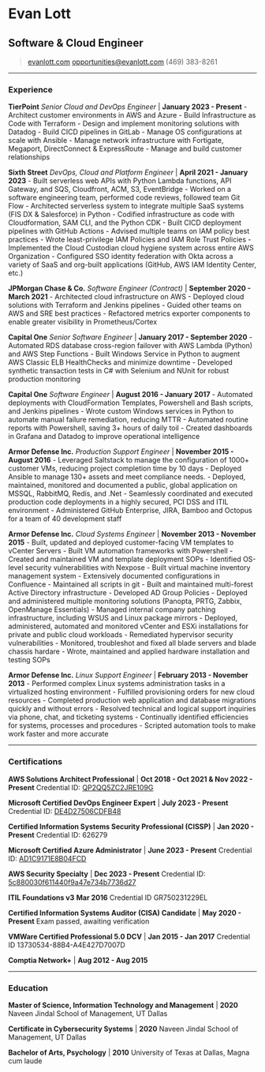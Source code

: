 # Evan Lott

## Software & Cloud Engineer

> [evanlott.com](http://evanlott.com)
> [opportunities@evanlott.com](mailto:opportunities@evanlott.com)
> (469) 383-8261

------

<!-- markdownlint-disable MD013 line-length -->

### Experience

**TierPoint** *Senior Cloud and DevOps Engineer* | **January 2023 - Present**
 \- Architect customer environments in AWS and Azure
 \- Build Infrastructure as Code with Terraform
 \- Design and implement monitoring solutions with Datadog
 \- Build CICD pipelines in GitLab
 \- Manage OS configurations at scale with Ansible
 \- Manage network infrastructure with Fortigate, Megaport, DirectConnect & ExpressRoute
 \- Manage and build customer relationships

**Sixth Street** *DevOps, Cloud and Platform Engineer* | **April 2021 - January 2023**
 \- Built serverless web APIs with Python Lambda functions, API Gateway, and SQS, Cloudfront, ACM, S3, EventBridge
 \- Worked on a software engineering team, performed code reviews, followed team Git Flow
 \- Architected serverless system to integrate multiple SaaS systems (FIS DX & Salesforce) in Python
 \- Codified infrastructure as code with Cloudformation, SAM CLI, and the Python CDK
 \- Built CICD deployment pipelines with GitHub Actions
 \- Advised multiple teams on IAM policy best practices
 \- Wrote least-privilege IAM Policies and IAM Role Trust Policies
 \- Implemented the Cloud Custodian cloud hygiene system across entire AWS Organization
 \- Configured SSO identity federation with Okta across a variety of SaaS and org-built applications (GitHub, AWS IAM Identity Center, etc.)

**JPMorgan Chase & Co.** *Software Engineer (Contract)* | **September 2020 - March 2021**
 \- Architected cloud infrastructure on AWS
 \- Deployed cloud solutions with Terraform and Jenkins pipelines
 \- Guided other teams on AWS and SRE best practices
 \- Refactored metrics exporter components to enable greater visibility in Prometheus/Cortex

**Capital One** *Senior Software Engineer* | **January 2017 - September 2020**
 \- Automated RDS database cross-region failover with AWS Lambda (Python) and AWS Step Functions
 \- Built Windows Service in Python to augment AWS Classic ELB HealthChecks and minimize downtime
 \- Developed synthetic transaction tests in C# with Selenium and NUnit for robust production monitoring

 **Capital One** *Software Engineer* | **August 2016 - January 2017**
 \- Automated deployments with CloudFormation Templates, Powershell and Bash scripts, and Jenkins pipelines
 \- Wrote custom Windows services in Python to automate manual failure remediation, reducing MTTR
 \- Automated routine reports with Powershell, saving 3+ hours of daily toil
 \- Created dashboards in Grafana and Datadog to improve operational intelligence

**Armor Defense Inc.** *Production Support Engineer* | **November 2015 - August 2016**
 \- Leveraged Saltstack to manage the configuration of 1000+ customer VMs, reducing project completion time by 10 days
 \- Deployed Ansible to manage 130+ assets and meet compliance needs.
 \- Deployed, maintained, monitored and documented a public, global application on MSSQL, RabbitMQ, Redis, and .Net
 \- Seamlessly coordinated and executed production code deployments in a highly secured, PCI DSS and ITIL environment
 \- Administered GitHub Enterprise, JIRA, Bamboo and Octopus for a team of 40 development staff

**Armor Defense Inc.** *Cloud Systems Engineer* | **November 2013 - November 2015**
  \- Built, updated and deployed customer-facing VM templates to vCenter Servers
  \- Built VM automation frameworks with Powershell
  \- Created and maintained VM and template deployment SOPs
  \- Identified OS-level security vulnerabilities with Nexpose
  \- Built virtual machine inventory management system
  \- Extensively documented configurations in Confluence
  \- Maintained all scripts in git
  \- Built and maintained multi-forest Active Directory infrastructure
  \- Developed AD Group Policies
  \- Deployed and administered multiple monitoring solutions (Panopta, PRTG, Zabbix, OpenManage Essentials)
  \- Managed internal company patching infrastructure, including WSUS and Linux package mirrors
  \- Deployed, administered, automated and monitored vCenter and ESXi installations for private and public cloud workloads
  \- Remediated hypervisor security vulnerabilities
  \- Monitored, troubleshot and fixed all blade servers and blade chassis hardare
  \- Wrote, maintained and applied hardware installation and testing SOPs

**Armor Defense Inc.** *Linux Support Engineer* | **February 2013 - November 2013**
 \- Performed complex Linux systems administration tasks in a virtualized hosting environment
 \- Fulfilled provisioning orders for new cloud resources
 \- Completed production web application and database migrations quickly and without errors
 \- Resolved technical and logical support inquiries via phone, chat, and ticketing systems
 \- Continually identified efficiencies for systems, processes and procedures
 \- Scripted automation tools to make work faster and more accurate

------

### Certifications

**AWS Solutions Architect Professional** | **Oct 2018 - Oct 2021 & Nov 2022 - Present**
    Credential ID: [QP2QQ5ZC2JRE109G](https://cp.certmetrics.com/amazon/en/public/verify/credential/QP2QQ5ZC2JRE109G)

**Microsoft Certified DevOps Engineer Expert** | **July 2023 - Present**
    Credential ID: [DE4D27506CDFB48](https://learn.microsoft.com/api/credentials/share/en-us/EvanLott-9164/DE4D27506CDFB48?sharingId=25C7319E942DD233)

**Certified Information Systems Security Professional (CISSP)** | **Jan 2020 - Present**
    Credential ID: 626279

**Microsoft Certified Azure Administrator** | **June 2023 - Present**
    Credential ID: [AD1C9171E8B04FCD](https://learn.microsoft.com/api/credentials/share/en-us/EvanLott-9164/AD1C9171E8B04FCD?sharingId=25C7319E942DD233)

**AWS Security Specialty** | **Dec 2023 - Present**
    Credential ID: [5c880030f611440f9a47e734b7736d27](https://cp.certmetrics.com/amazon/en/public/verify/credential/5c880030f611440f9a47e734b7736d27)

**ITIL Foundations v3** **Mar 2016**
    Credential ID GR750231229EL

**Certified Information Systems Auditor (CISA) Candidate** | **May 2020 - Present**
    Exam passed, awaiting verification

**VMWare Certified Professional 5.0 DCV** | **Jan 2015 - Jan 2017**
    Credential ID 13730534-88B4-A4E427D7007D

**Comptia Network+** | **Aug 2012 - Aug 2015**

------

### Education

**Master of Science, Information Technology and Management** | **2020**
    Naveen Jindal School of Management, UT Dallas

**Certificate in Cybersecurity Systems** | **2020**
    Naveen Jindal School of Management, UT Dallas

**Bachelor of Arts, Psychology** | **2010**
    University of Texas at Dallas, Magna cum laude
